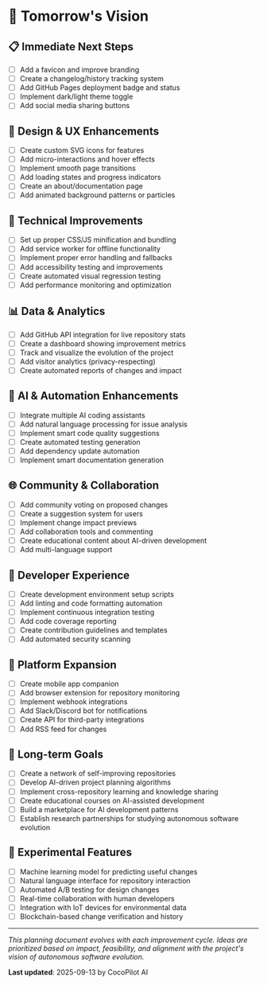 # 🔮 Tomorrow's Vision

## 📋 Immediate Next Steps
- [ ] Add a favicon and improve branding
- [ ] Create a changelog/history tracking system
- [ ] Add GitHub Pages deployment badge and status
- [ ] Implement dark/light theme toggle
- [ ] Add social media sharing buttons

## 🎨 Design & UX Enhancements
- [ ] Create custom SVG icons for features
- [ ] Add micro-interactions and hover effects
- [ ] Implement smooth page transitions
- [ ] Add loading states and progress indicators
- [ ] Create an about/documentation page
- [ ] Add animated background patterns or particles

## 🚀 Technical Improvements
- [ ] Set up proper CSS/JS minification and bundling
- [ ] Add service worker for offline functionality
- [ ] Implement proper error handling and fallbacks
- [ ] Add accessibility testing and improvements
- [ ] Create automated visual regression testing
- [ ] Add performance monitoring and optimization

## 📊 Data & Analytics
- [ ] Add GitHub API integration for live repository stats
- [ ] Create a dashboard showing improvement metrics
- [ ] Track and visualize the evolution of the project
- [ ] Add visitor analytics (privacy-respecting)
- [ ] Create automated reports of changes and impact

## 🤖 AI & Automation Enhancements
- [ ] Integrate multiple AI coding assistants
- [ ] Add natural language processing for issue analysis
- [ ] Implement smart code quality suggestions
- [ ] Create automated testing generation
- [ ] Add dependency update automation
- [ ] Implement smart documentation generation

## 🌐 Community & Collaboration
- [ ] Add community voting on proposed changes
- [ ] Create a suggestion system for users
- [ ] Implement change impact previews
- [ ] Add collaboration tools and commenting
- [ ] Create educational content about AI-driven development
- [ ] Add multi-language support

## 🔧 Developer Experience
- [ ] Create development environment setup scripts
- [ ] Add linting and code formatting automation
- [ ] Implement continuous integration testing
- [ ] Add code coverage reporting
- [ ] Create contribution guidelines and templates
- [ ] Add automated security scanning

## 📱 Platform Expansion
- [ ] Create mobile app companion
- [ ] Add browser extension for repository monitoring
- [ ] Implement webhook integrations
- [ ] Add Slack/Discord bot for notifications
- [ ] Create API for third-party integrations
- [ ] Add RSS feed for changes

## 🎯 Long-term Goals
- [ ] Create a network of self-improving repositories
- [ ] Develop AI-driven project planning algorithms
- [ ] Implement cross-repository learning and knowledge sharing
- [ ] Create educational courses on AI-assisted development
- [ ] Build a marketplace for AI development patterns
- [ ] Establish research partnerships for studying autonomous software evolution

## 🔬 Experimental Features
- [ ] Machine learning model for predicting useful changes
- [ ] Natural language interface for repository interaction
- [ ] Automated A/B testing for design changes
- [ ] Real-time collaboration with human developers
- [ ] Integration with IoT devices for environmental data
- [ ] Blockchain-based change verification and history

---

*This planning document evolves with each improvement cycle. Ideas are prioritized based on impact, feasibility, and alignment with the project's vision of autonomous software evolution.*

**Last updated**: 2025-09-13 by CocoPilot AI